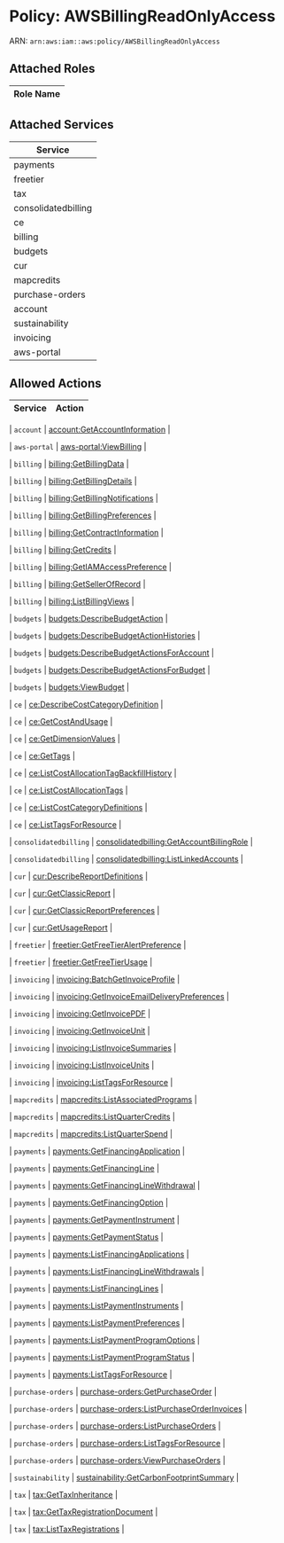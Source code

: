 # Policy: AWSBillingReadOnlyAccess

ARN: `arn:aws:iam::aws:policy/AWSBillingReadOnlyAccess`

## Attached Roles

| Role Name |
|-----------|
## Attached Services

| Service |
|---------|
| payments |
| freetier |
| tax |
| consolidatedbilling |
| ce |
| billing |
| budgets |
| cur |
| mapcredits |
| purchase-orders |
| account |
| sustainability |
| invoicing |
| aws-portal |

## Allowed Actions

| Service | Action |
|:-------:|--------|

| `account` | [account:GetAccountInformation](../actions.md#account:getaccountinformation) |

| `aws-portal` | [aws-portal:ViewBilling](../actions.md#aws-portal:viewbilling) |

| `billing` | [billing:GetBillingData](../actions.md#billing:getbillingdata) |

| `billing` | [billing:GetBillingDetails](../actions.md#billing:getbillingdetails) |

| `billing` | [billing:GetBillingNotifications](../actions.md#billing:getbillingnotifications) |

| `billing` | [billing:GetBillingPreferences](../actions.md#billing:getbillingpreferences) |

| `billing` | [billing:GetContractInformation](../actions.md#billing:getcontractinformation) |

| `billing` | [billing:GetCredits](../actions.md#billing:getcredits) |

| `billing` | [billing:GetIAMAccessPreference](../actions.md#billing:getiamaccesspreference) |

| `billing` | [billing:GetSellerOfRecord](../actions.md#billing:getsellerofrecord) |

| `billing` | [billing:ListBillingViews](../actions.md#billing:listbillingviews) |

| `budgets` | [budgets:DescribeBudgetAction](../actions.md#budgets:describebudgetaction) |

| `budgets` | [budgets:DescribeBudgetActionHistories](../actions.md#budgets:describebudgetactionhistories) |

| `budgets` | [budgets:DescribeBudgetActionsForAccount](../actions.md#budgets:describebudgetactionsforaccount) |

| `budgets` | [budgets:DescribeBudgetActionsForBudget](../actions.md#budgets:describebudgetactionsforbudget) |

| `budgets` | [budgets:ViewBudget](../actions.md#budgets:viewbudget) |

| `ce` | [ce:DescribeCostCategoryDefinition](../actions.md#ce:describecostcategorydefinition) |

| `ce` | [ce:GetCostAndUsage](../actions.md#ce:getcostandusage) |

| `ce` | [ce:GetDimensionValues](../actions.md#ce:getdimensionvalues) |

| `ce` | [ce:GetTags](../actions.md#ce:gettags) |

| `ce` | [ce:ListCostAllocationTagBackfillHistory](../actions.md#ce:listcostallocationtagbackfillhistory) |

| `ce` | [ce:ListCostAllocationTags](../actions.md#ce:listcostallocationtags) |

| `ce` | [ce:ListCostCategoryDefinitions](../actions.md#ce:listcostcategorydefinitions) |

| `ce` | [ce:ListTagsForResource](../actions.md#ce:listtagsforresource) |

| `consolidatedbilling` | [consolidatedbilling:GetAccountBillingRole](../actions.md#consolidatedbilling:getaccountbillingrole) |

| `consolidatedbilling` | [consolidatedbilling:ListLinkedAccounts](../actions.md#consolidatedbilling:listlinkedaccounts) |

| `cur` | [cur:DescribeReportDefinitions](../actions.md#cur:describereportdefinitions) |

| `cur` | [cur:GetClassicReport](../actions.md#cur:getclassicreport) |

| `cur` | [cur:GetClassicReportPreferences](../actions.md#cur:getclassicreportpreferences) |

| `cur` | [cur:GetUsageReport](../actions.md#cur:getusagereport) |

| `freetier` | [freetier:GetFreeTierAlertPreference](../actions.md#freetier:getfreetieralertpreference) |

| `freetier` | [freetier:GetFreeTierUsage](../actions.md#freetier:getfreetierusage) |

| `invoicing` | [invoicing:BatchGetInvoiceProfile](../actions.md#invoicing:batchgetinvoiceprofile) |

| `invoicing` | [invoicing:GetInvoiceEmailDeliveryPreferences](../actions.md#invoicing:getinvoiceemaildeliverypreferences) |

| `invoicing` | [invoicing:GetInvoicePDF](../actions.md#invoicing:getinvoicepdf) |

| `invoicing` | [invoicing:GetInvoiceUnit](../actions.md#invoicing:getinvoiceunit) |

| `invoicing` | [invoicing:ListInvoiceSummaries](../actions.md#invoicing:listinvoicesummaries) |

| `invoicing` | [invoicing:ListInvoiceUnits](../actions.md#invoicing:listinvoiceunits) |

| `invoicing` | [invoicing:ListTagsForResource](../actions.md#invoicing:listtagsforresource) |

| `mapcredits` | [mapcredits:ListAssociatedPrograms](../actions.md#mapcredits:listassociatedprograms) |

| `mapcredits` | [mapcredits:ListQuarterCredits](../actions.md#mapcredits:listquartercredits) |

| `mapcredits` | [mapcredits:ListQuarterSpend](../actions.md#mapcredits:listquarterspend) |

| `payments` | [payments:GetFinancingApplication](../actions.md#payments:getfinancingapplication) |

| `payments` | [payments:GetFinancingLine](../actions.md#payments:getfinancingline) |

| `payments` | [payments:GetFinancingLineWithdrawal](../actions.md#payments:getfinancinglinewithdrawal) |

| `payments` | [payments:GetFinancingOption](../actions.md#payments:getfinancingoption) |

| `payments` | [payments:GetPaymentInstrument](../actions.md#payments:getpaymentinstrument) |

| `payments` | [payments:GetPaymentStatus](../actions.md#payments:getpaymentstatus) |

| `payments` | [payments:ListFinancingApplications](../actions.md#payments:listfinancingapplications) |

| `payments` | [payments:ListFinancingLineWithdrawals](../actions.md#payments:listfinancinglinewithdrawals) |

| `payments` | [payments:ListFinancingLines](../actions.md#payments:listfinancinglines) |

| `payments` | [payments:ListPaymentInstruments](../actions.md#payments:listpaymentinstruments) |

| `payments` | [payments:ListPaymentPreferences](../actions.md#payments:listpaymentpreferences) |

| `payments` | [payments:ListPaymentProgramOptions](../actions.md#payments:listpaymentprogramoptions) |

| `payments` | [payments:ListPaymentProgramStatus](../actions.md#payments:listpaymentprogramstatus) |

| `payments` | [payments:ListTagsForResource](../actions.md#payments:listtagsforresource) |

| `purchase-orders` | [purchase-orders:GetPurchaseOrder](../actions.md#purchase-orders:getpurchaseorder) |

| `purchase-orders` | [purchase-orders:ListPurchaseOrderInvoices](../actions.md#purchase-orders:listpurchaseorderinvoices) |

| `purchase-orders` | [purchase-orders:ListPurchaseOrders](../actions.md#purchase-orders:listpurchaseorders) |

| `purchase-orders` | [purchase-orders:ListTagsForResource](../actions.md#purchase-orders:listtagsforresource) |

| `purchase-orders` | [purchase-orders:ViewPurchaseOrders](../actions.md#purchase-orders:viewpurchaseorders) |

| `sustainability` | [sustainability:GetCarbonFootprintSummary](../actions.md#sustainability:getcarbonfootprintsummary) |

| `tax` | [tax:GetTaxInheritance](../actions.md#tax:gettaxinheritance) |

| `tax` | [tax:GetTaxRegistrationDocument](../actions.md#tax:gettaxregistrationdocument) |

| `tax` | [tax:ListTaxRegistrations](../actions.md#tax:listtaxregistrations) |
